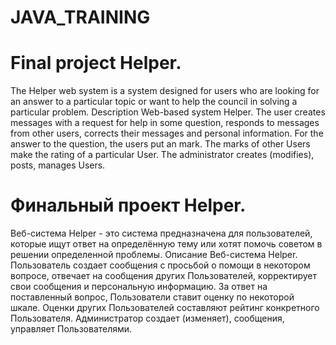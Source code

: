 # JAVA_TRAINING

<h1>Final project Helper.</h1>
The Helper web system is a system designed for users who are looking for an answer to a particular topic or want to help the council in solving a particular problem.
Description
Web-based system Helper. The user creates messages with a request for help in some question, responds to messages from other users, corrects their messages and personal information. For the answer to the question, the users put an mark. The marks of other Users make the rating of a particular User. The administrator creates (modifies), posts, manages Users.

<h1>Финальный проект Helper.</h1>
Веб-система Helper  - это система предназначена для пользователей,  которые ищут ответ на определённую тему или хотят помочь советом в решении определенной проблемы.
Описание
Веб-система Helper. Пользователь создает сообщения c просьбой о помощи в некотором вопросе, отвечает на сообщения других Пользователей, корректирует свои сообщения и персональную информацию. За ответ на поставленный вопрос, Пользователи ставит оценку по некоторой шкале. Оценки других Пользователей составляют рейтинг конкретного Пользователя. Администратор создает (изменяет), сообщения, управляет Пользователями.


